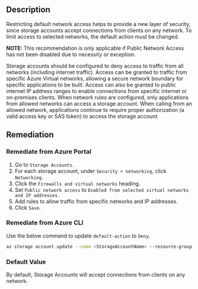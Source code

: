 ## Description

Restricting default network access helps to provide a new layer of security, since storage accounts accept connections from clients on any network. To limit access to selected networks, the default action must be changed.

**NOTE:** This recommendation is only applicable if Public Network Access has not been disabled due to necessity or exception.

Storage accounts should be configured to deny access to traffic from all networks (including internet traffic). Access can be granted to traffic from specific Azure Virtual networks, allowing a secure network boundary for specific applications to be built. Access can also be granted to public internet IP address ranges to enable connections from specific internet or on-premises clients. When network rules are configured, only applications from allowed networks can access a storage account. When calling from an allowed network, applications continue to require proper authorization (a valid access key or SAS token) to access the storage account.

## Remediation

### Remediate from Azure Portal

1. Go to `Storage Accounts.`
2. For each storage account, under `Security + networking`, click `Networking`.
3. Click the `Firewalls and virtual networks` heading.
4. Set `Public network access` to `Enabled from selected virtual networks and IP addresses.`
5. Add rules to allow traffic from specific networks and IP addresses.
6. Click `Save`.

### Remediate from Azure CLI

Use the below command to update `default-action` to `Deny`.

```bash
az storage account update --name <StorageAccountName> --resource-group <resourceGroupName> --default-action Deny
```

### Default Value

By default, Storage Accounts will accept connections from clients on any network.
